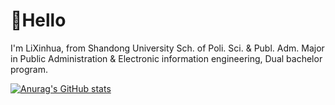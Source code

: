 # 👋Hello

I'm LiXinhua, from Shandong University Sch. of Poli. Sci. & Publ. Adm.
Major in Public Administration & Electronic information engineering, Dual bachelor program.


[![Anurag's GitHub stats](https://github-readme-stats.vercel.app/api?username=Larrtroffen)](https://github.com/anuraghazra/github-readme-stats)

